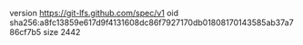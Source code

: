 version https://git-lfs.github.com/spec/v1
oid sha256:a8fc13859e617d9f4131608dc86f7927170db01808170143585ab37a786cf7b5
size 2442
